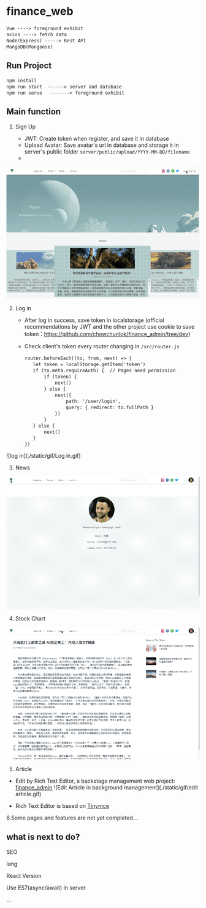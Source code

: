 # finance_web

```
Vue ----> foreground exhibit
axios ----> fetch data
Node(Express) -----> Rest API
MongoDB(Mongoose) 
```

## Run Project

```
npm install
npm run start  ------> server and database
npm run serve   -------> foreground exhibit
```

## Main function

1. Sign Up

   - JWT: Create token when register, and save it in database
   - Upload Avatar: Save avatar's url in database and storage it in server's public folder `server/public/upload/YYYY-MM-DD/filename`
   -

![register](./static/gif/register.gif)

2. Log in

   - After log in success, save token in localstorage (official recommendations by JWT and the other project use cookie to save token：https://github.com/chowchunlok/finance_admin/tree/dev)

   - Check client's token every router changing in `/src/router.js`

     ```
     router.beforeEach((to, from, next) => {
     	let token = localStorage.getItem('token')
     	if (to.meta.requireAuth) {  // Pages need permission
     		if (token) {
     			next()
     		} else {
     			next({
     				path: '/user/login',
     				query: { redirect: to.fullPath }
     			})
     		}
     	} else {
     		next()
     	}
     })
     ```

![log in](./static/gif/Log in.gif)

3. News

![news](./static/gif/news.gif)

4. Stock Chart

![Stock Chart](./static/gif/chart.gif)

5. Article

- Edit by Rich Text Editor, a backstage management web project: [finance_admin](https://github.com/chowchunlok/finance_admin/tree/dev)
  ![Edit Article in background management](./static/gif/edit article.gif)

* Rich Text Editor is based on [Tinymce](https://www.tiny.cloud/get-tiny/custom-builds/)

6.Some pages and features are not yet completed…



## what is next to do?

SEO

lang

React Version

Use ES7(async/await) in server

…